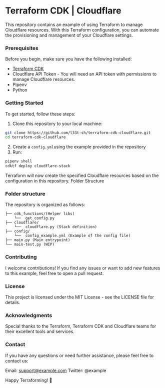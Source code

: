 # Terraform CDK | Cloudflare

This repository contains an example of using Terraform to manage Cloudflare resources. With this Terraform configuration, you can automate the provisioning and management of your Cloudflare settings.

###  Prerequisites
Before you begin, make sure you have the following installed:

- [Terraform CDK](https://developer.hashicorp.com/terraform/cdktf) 
- Cloudflare API Token - You will need an API token with permissions to manage Cloudflare resources.
- Pipenv
- Python

### Getting Started
To get started, follow these steps:

1. Clone this repository to your local machine:
```bash
git clone https://github.com/l33t-sh/terraform-cdk-cloudflare.git
cd terraform-cdk-cloudflare
```

2. Create a `config.yml`using the example provided in the repository
3. Run:
```bash
pipenv shell
cdktf deploy cloudflare-stack
```

Terraform will now create the specified Cloudflare resources based on the configuration in this repository.
Folder Structure

### Folder structure 
The repository is organized as follows:

```
├── cdk_functions/(Helper libs)
    └──  get_config.py 
├── cloudflare/
    └──  cloudflare.py (Stack definition)
├── config/
    └──  config_example.yml (Example of the config file)
├── main.py (Main entrypoint)
└── main-test.py (WIP)
```

### Contributing
I welcome contributions! If you find any issues or want to add new features to this example, feel free to open a pull request.

### License
This project is licensed under the MIT License - see the LICENSE file for details.

### Acknowledgments
Special thanks to the Terraform, Terraform CDK and Cloudflare teams for their excellent tools and services.

### Contact
If you have any questions or need further assistance, please feel free to contact us:

Email: support@example.com
Twitter: @example

Happy Terraforming! :rocket: